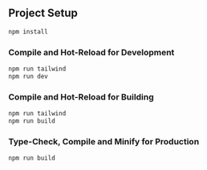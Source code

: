 
## Project Setup

```sh
npm install
```

### Compile and Hot-Reload for Development

```sh
npm run tailwind
npm run dev
```

### Compile and Hot-Reload for Building

```sh
npm run tailwind
npm run build
```

### Type-Check, Compile and Minify for Production

```sh
npm run build
```
